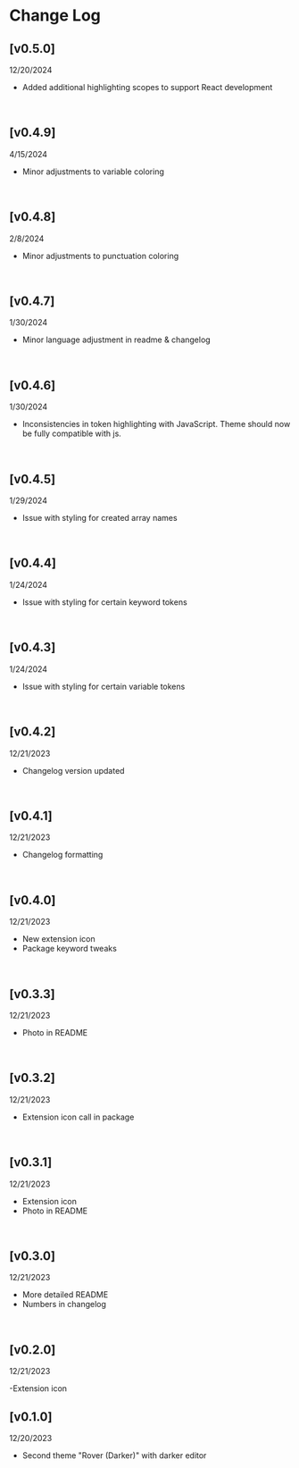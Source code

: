 # Change Log
## [v0.5.0]
12/20/2024

- Added additional highlighting scopes to support React development
<br>

## [v0.4.9]
4/15/2024

- Minor adjustments to variable coloring
<br>


## [v0.4.8]
2/8/2024

- Minor adjustments to punctuation coloring
<br>


## [v0.4.7]
1/30/2024

- Minor language adjustment in readme & changelog
<br>


## [v0.4.6]
1/30/2024

- Inconsistencies in token highlighting with JavaScript. Theme should now be fully compatible with js.
<br>


## [v0.4.5]
1/29/2024

- Issue with styling for created array names
<br>


## [v0.4.4]
1/24/2024

- Issue with styling for certain keyword tokens
<br>


## [v0.4.3]
1/24/2024

- Issue with styling for certain variable tokens
<br>


## [v0.4.2]
12/21/2023

- Changelog version updated
<br>


## [v0.4.1]
12/21/2023

- Changelog formatting
<br>


## [v0.4.0]
12/21/2023

- New extension icon
- Package keyword tweaks
<br>


## [v0.3.3]
12/21/2023

- Photo in README
<br>


## [v0.3.2]
12/21/2023

- Extension icon call in package
<br>


## [v0.3.1]
12/21/2023

- Extension icon
- Photo in README
<br>


## [v0.3.0] 
12/21/2023

- More detailed README
- Numbers in changelog
<br>


## [v0.2.0]
12/21/2023

-Extension icon
<br>


## [v0.1.0]
12/20/2023

- Second theme "Rover (Darker)" with darker editor

